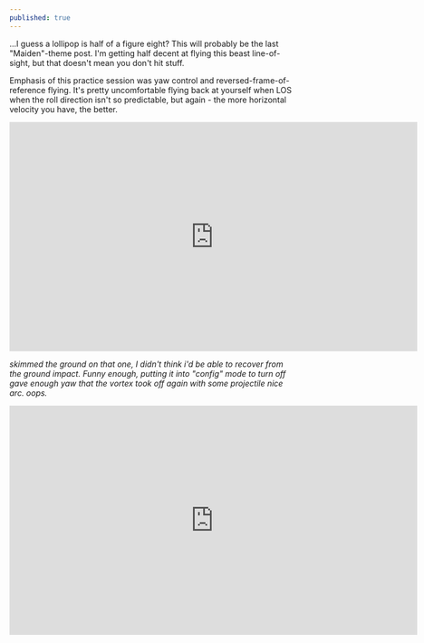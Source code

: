```yaml
---
published: true
---
```



...I guess a lollipop is half of a figure eight? This will probably be the last "Maiden"-theme post. I'm getting half decent at flying this beast line-of-sight, but that doesn't mean you don't hit stuff.

Emphasis of this practice session was yaw control and reversed-frame-of-reference flying. It's pretty uncomfortable flying back at yourself when LOS when the roll direction isn't so predictable, but again - the more horizontal velocity you have, the better.

<iframe width="720" height="405" src="https://www.youtube.com/embed/zXu4RrO4HPo" frameborder="0" allowfullscreen></iframe>

*skimmed the ground on that one, I didn't think i'd be able to recover from the ground impact. Funny enough, putting it into "config" mode to turn off gave enough yaw that the vortex took off again with some projectile nice arc. oops.*


<iframe width="720" height="405" src="https://www.youtube.com/embed/1tDm677gqTs" frameborder="0" allowfullscreen></iframe>